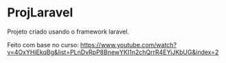 # ProjLaravel
Projeto criado usando o framework laravel.

Feito com base no curso: https://www.youtube.com/watch?v=4OxYHiEkqBg&list=PLnDvRpP8BnewYKI1n2chQrrR4EYiJKbUG&index=2
